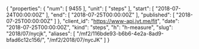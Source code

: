 {
  "properties": {
    "num": [
      9455
    ],
    "unit": [
      "steps"
    ],
    "start": [
      "2018-07-24T00:00:00Z"
    ],
    "end": [
      "2018-07-25T00:00:00Z"
    ],
    "published": [
      "2018-07-25T00:00:00Z"
    ]
  },
  "client_id": "https://www-api.jvt.me/fit",
  "date": "2018-07-25T00:00:00Z",
  "kind": "steps",
  "h": "h-measure",
  "slug": "2018/07/nycjk",
  "aliases": [
    "/mf2/116bde93-b6b6-4e2a-8ad9-bfad6c12c156/",
    "/mf2/2018/07/nycJK"
  ]
}

